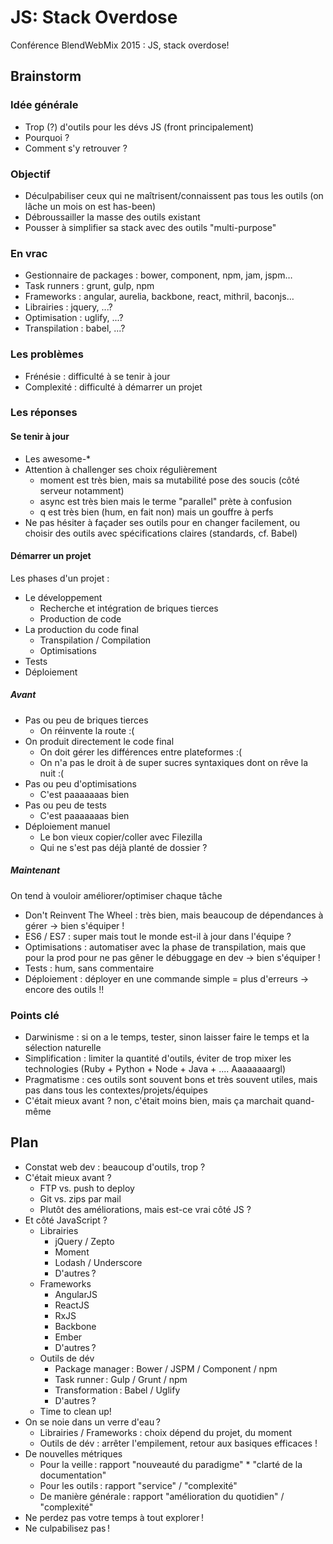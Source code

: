 # JS: Stack Overdose

Conférence BlendWebMix 2015 : JS, stack overdose!

## Brainstorm

### Idée générale

* Trop (?) d'outils pour les dévs JS (front principalement)
* Pourquoi ?
* Comment s'y retrouver ?

### Objectif

* Déculpabiliser ceux qui ne maîtrisent/connaissent pas tous les outils (on lâche un mois on est has-been)
* Débroussailler la masse des outils existant
* Pousser à simplifier sa stack avec des outils "multi-purpose"

### En vrac

* Gestionnaire de packages : bower, component, npm, jam, jspm…
* Task runners : grunt, gulp, npm
* Frameworks : angular, aurelia, backbone, react, mithril, baconjs…
* Librairies : jquery, ...?
* Optimisation : uglify, ...?
* Transpilation : babel, ...?

### Les problèmes

* Frénésie : difficulté à se tenir à jour
* Complexité : difficulté à démarrer un projet

### Les réponses

#### Se tenir à jour

* Les awesome-*
* Attention à challenger ses choix régulièrement
  * moment est très bien, mais sa mutabilité pose des soucis (côté serveur notamment)
  * async est très bien mais le terme "parallel" prète à confusion
  * q est très bien (hum, en fait non) mais un gouffre à perfs
* Ne pas hésiter à façader ses outils pour en changer facilement, ou choisir des outils avec spécifications claires (standards, cf. Babel)

#### Démarrer un projet

Les phases d'un projet :

* Le développement
  * Recherche et intégration de briques tierces
  * Production de code
* La production du code final
  * Transpilation / Compilation
  * Optimisations
* Tests
* Déploiement

##### Avant

* Pas ou peu de briques tierces
  * On réinvente la route :(
* On produit directement le code final
  * On doit gérer les différences entre plateformes :(
  * On n'a pas le droit à de super sucres syntaxiques dont on rêve la nuit :(
* Pas ou peu d'optimisations
  * C'est paaaaaaas bien
* Pas ou peu de tests
  * C'est paaaaaaas bien
* Déploiement manuel
  * Le bon vieux copier/coller avec Filezilla
  * Qui ne s'est pas déjà planté de dossier ?

##### Maintenant

On tend à vouloir améliorer/optimiser chaque tâche

* Don't Reinvent The Wheel : très bien, mais beaucoup de dépendances à gérer → bien s'équiper !
* ES6 / ES7 : super mais tout le monde est-il à jour dans l'équipe ?
* Optimisations : automatiser avec la phase de transpilation, mais que pour la prod pour ne pas gêner le débuggage en dev → bien s'équiper !
* Tests : hum, sans commentaire
* Déploiement : déployer en une commande simple = plus d'erreurs → encore des outils !!

### Points clé

* Darwinisme : si on a le temps, tester, sinon laisser faire le temps et la sélection naturelle
* Simplification : limiter la quantité d'outils, éviter de trop mixer les technologies (Ruby + Python + Node + Java + .... Aaaaaaaargl)
* Pragmatisme : ces outils sont souvent bons et très souvent utiles, mais pas dans tous les contextes/projets/équipes
* C'était mieux avant ? non, c'était moins bien, mais ça marchait quand-même

## Plan

* Constat web dev : beaucoup d'outils, trop ?
* C'était mieux avant ?
  * FTP vs. push to deploy
  * Git vs. zips par mail
  * Plutôt des améliorations, mais est-ce vrai côté JS ?
* Et côté JavaScript ?
  * Librairies
    * jQuery / Zepto
    * Moment
    * Lodash / Underscore
    * D'autres ?
  * Frameworks
    * AngularJS
    * ReactJS
    * RxJS
    * Backbone
    * Ember
    * D'autres ?
  * Outils de dév
    * Package manager : Bower / JSPM / Component / npm
    * Task runner : Gulp / Grunt / npm
    * Transformation : Babel / Uglify
    * D'autres ?
  * Time to clean up!
* On se noie dans un verre d'eau ?
  * Librairies / Frameworks : choix dépend du projet, du moment
  * Outils de dév : arrêter l'empilement, retour aux basiques efficaces !
* De nouvelles métriques
  * Pour la veille : rapport "nouveauté du paradigme" * "clarté de la documentation"
  * Pour les outils : rapport "service" / "complexité"
  * De manière générale : rapport "amélioration du quotidien" / "complexité"
* Ne perdez pas votre temps à tout explorer !
* Ne culpabilisez pas !
